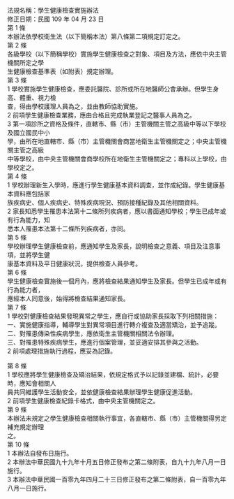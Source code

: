 法規名稱：學生健康檢查實施辦法  
修正日期：民國 109 年 04 月 23 日  
第 1 條  
本辦法依學校衛生法（以下簡稱本法）第八條第二項規定訂定之。  
第 2 條  
各級學校（以下簡稱學校）實施學生健康檢查之對象、項目及方法，應依中央主管機關所定之學  
生健康檢查基準表（如附表）規定辦理。  
第 3 條  
1 學校實施學生健康檢查，應委託醫院、診所或所在地醫師公會承辦。但學生身高、體重、視力檢  
查，得由學校護理人員為之，並由教師協助實施。  
2 前項學生健康檢查業務，應由合格且完成執業登記之醫事人員為之。  
3 第一項診所之資格及條件，直轄市、縣（市）主管機關主管之高級中等以下學校及國立國民中小  
學，由所在地直轄市、縣（市）主管機關會商當地衛生主管機關定之；中央主管機關主管之高級  
中等學校，由中央主管機關會商學校所在地衛生主管機關定之；專科以上學校，由學校定之。  
第 4 條  
1 學校辦理新生入學時，應進行學生健康基本資料調查，並作成紀錄。學生健康基本資料應包括家  
族疾病史、個人疾病史、特殊疾病現況、預防接種紀錄及其他相關資料。  
2 家長知悉學生罹患本法第十二條所列疾病者，應以書面通知學校；學生已成年或有行為能力，知  
悉本人罹患本法第十二條所列疾病者，亦同。  
第 5 條  
學校辦理學生健康檢查前，應通知學生及家長，說明檢查之意義、項目及注意事項，並將學生健  
康基本資料及平日健康狀況，提供檢查人員參考。  
第 6 條  
學生健康檢查實施後一個月內，應將檢查結果通知學生及家長。但學生已成年或有行為能力者，  
應經本人同意後，始得將檢查結果通知家長。  
第 7 條  
1 學校對健康檢查結果發現異常之學生，應自行或協助家長採取下列相關措施：  
一、實施健康指導，輔導學生對異常項目進行轉介複查及適當矯治，並予追蹤。  
二、對罹患傳染性疾病學生，應依衛生主管機關相關法令辦理。  
三、對罹患特殊疾病學生，應進行個案管理，並妥適安排其參與之活動。  
2 前項處理措施執行過程，應妥為記錄。  


第 8 條  
1 學校應將學生健康檢查及矯治結果，依規定格式予以記錄並建檔、統計，必要時，應知會相關人  
員共同維護學生活動安全，並依健康檢查結果辦理學生健康促進活動。  
2 前項學生健康檢查紀錄卡格式，由中央主管機關定之。  
第 9 條  
本辦法未規定之學生健康檢查相關執行事宜，各直轄市、縣（市）主管機關得另定補充規定辦理  
之。  
第 10 條  
1 本辦法自發布日施行。  
2 本辦法中華民國九十九年十月五日修正發布之第二條附表，自九十九年八月一日施行。  
3 本辦法中華民國一百零九年四月二十三日修正發布之第二條附表，自一百零九年八月一日施行。  


